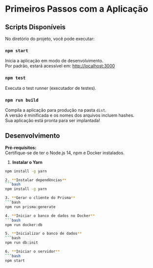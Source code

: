 # Primeiros Passos com a Aplicação

## Scripts Disponíveis

No diretório do projeto, você pode executar:

### `npm start`

Inicia a aplicação em modo de desenvolvimento.<br>
Por padrão, estará acessível em: [http://localhost:3000](http://localhost:3000)

### `npm test`

Executa o test runner (executador de testes).

### `npm run build`

Compila a aplicação para produção na pasta `dist`.<br>
A versão é minificada e os nomes dos arquivos incluem hashes.<br>
Sua aplicação está pronta para ser implantada!

## Desenvolvimento

**Pré-requisitos:**  
Certifique-se de ter o Node.js 14, npm e Docker instalados.

1. **Instalar o Yarn**
```bash
npm install -g yarn

2. **Instalar dependências**
```bash
npm install -g yarn

3. **Gerar o cliente do Prisma**
```bash
npm run prisma:generate

4. **Iniciar o banco de dados no Docker**
```bash
npm run docker:db

5. **Inicializar o banco de dados**
```bash
npm run db:init

6. **Iniciar o servidor**
```bash
npm start


